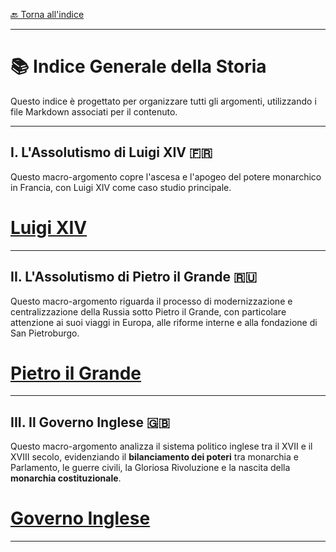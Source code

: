[🔙 Torna all'indice](../README.md)

---

# 📚 Indice Generale della Storia

Questo indice è progettato per organizzare tutti gli argomenti, utilizzando i file Markdown associati per il contenuto.

---

## I. L'Assolutismo di Luigi XIV 🇫🇷

Questo macro-argomento copre l'ascesa e l'apogeo del potere monarchico in Francia, con Luigi XIV come caso studio principale.

# [Luigi XIV](Doc/LuigiXIV.md)

---

## II. L'Assolutismo di Pietro il Grande 🇷🇺

Questo macro-argomento riguarda il processo di modernizzazione e centralizzazione della Russia sotto Pietro il Grande, con particolare attenzione ai suoi viaggi in Europa, alle riforme interne e alla fondazione di San Pietroburgo.

# [Pietro il Grande](Doc/PietroBIG.md)

---

## III. Il Governo Inglese 🇬🇧

Questo macro-argomento analizza il sistema politico inglese tra il XVII e il XVIII secolo, evidenziando il **bilanciamento dei poteri** tra monarchia e Parlamento, le guerre civili, la Gloriosa Rivoluzione e la nascita della **monarchia costituzionale**.

# [Governo Inglese](Doc/GovernoInglese.md)

---

